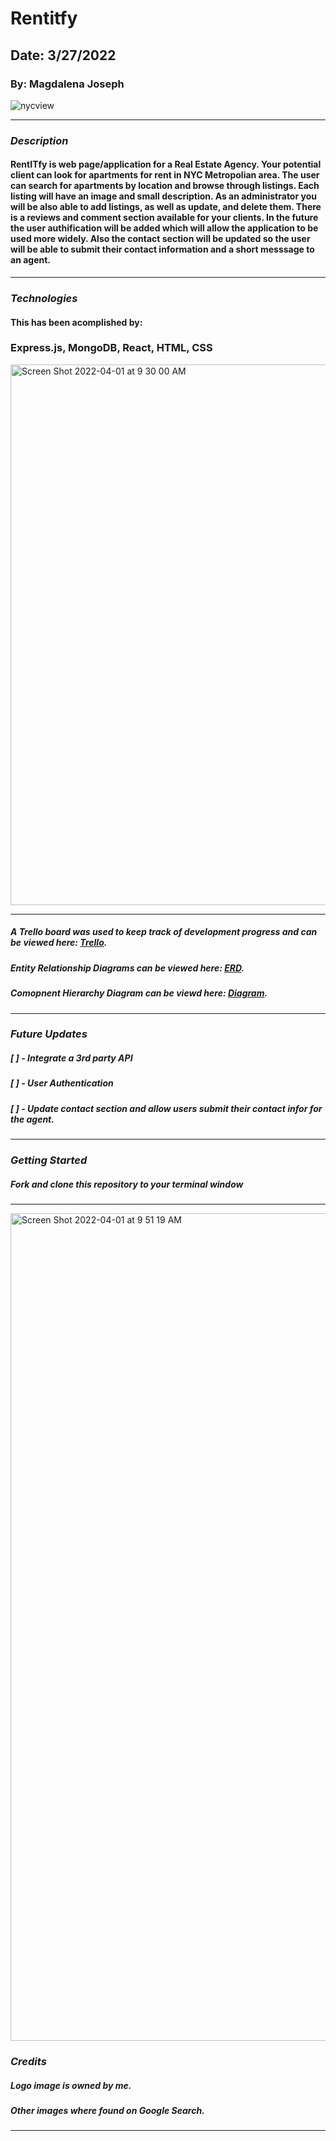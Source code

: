 # Rentitfy

## Date: 3/27/2022

### By: Magdalena Joseph

![nycview](https://user-images.githubusercontent.com/99560351/160291632-fc347a36-9b20-4cce-be2a-1d6c00fee3fa.jpg)

***

### ***Description***
#### RentITfy is web page/application for a Real Estate Agency. Your potential client can look for apartments for rent in NYC Metropolian area. The user can search for apartments by location and browse through listings. Each listing will have an image and small description. As an administrator you will be also able to add listings, as well as update, and delete them. There is a reviews and comment section available for your clients. In the future the user authification will be added which will allow the application to be used more widely. Also the contact section will be updated so the user will be able to submit their contact information and a short messsage to an agent.
***
### ***Technologies***
#### This has been acomplished by:
### Express.js, MongoDB, React, HTML, CSS
<img width="865" alt="Screen Shot 2022-04-01 at 9 30 00 AM" src="https://user-images.githubusercontent.com/99560351/161273421-4b3b057f-9edf-4dd7-82a5-0812dba0ba14.png">

***
##### A Trello board was used to keep track of development progress and can be viewed here: [Trello](https://trello.com/b/EN36xor8/rentitfy).
##### Entity Relationship Diagrams can be viewed here: [ERD](https://drive.google.com/file/d/1t1nABvQZjZLS91w5OP1t6sDGYOGpv2a8/view?usp=sharing).
##### Comopnent Hierarchy Diagram can be viewd here: [Diagram](https://drive.google.com/file/d/1hqyjfeOTd2nHCUiw9XUKpA4cWd3x0Hq5/view?usp=sharing).
***
### ***Future Updates***
##### [ ] - Integrate a 3rd party API
##### [ ] - User Authentication
##### [ ] - Update contact section and allow users submit their contact infor for the agent.
***
### ***Getting Started***
##### Fork and clone this repository to your terminal window
****
<img width="1324" alt="Screen Shot 2022-04-01 at 9 51 19 AM" src="https://user-images.githubusercontent.com/99560351/161277495-f3453b1d-8925-4f80-bca7-c79ae7f1cecd.png">

### ***Credits***
##### Logo image is owned by me.
##### Other images where found on Google Search.
***

